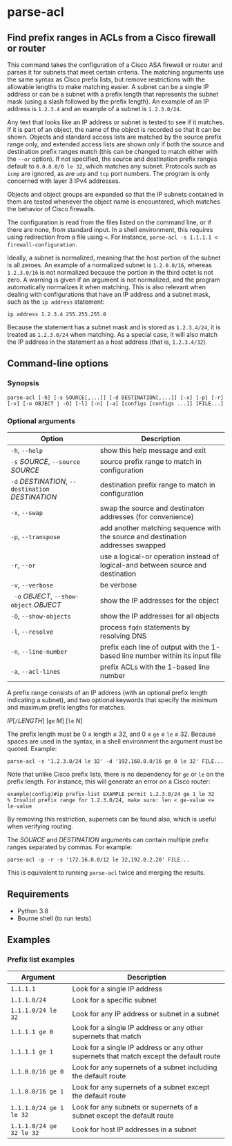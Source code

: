 # parse-acl
## Find prefix ranges in ACLs from a Cisco firewall or router

This command takes the configuration of a Cisco ASA firewall or router and parses it for subnets that meet certain criteria.
The matching arguments use the same syntax as Cisco prefix lists, but
remove restrictions with the allowable lengths to make matching easier.
A subnet can be a single IP address or can be a subnet with a prefix length that represents the
subnet mask (using a slash followed by the prefix length).
An example of an IP address is ```1.2.3.4``` and an example of a subnet is ```1.2.3.0/24```.

Any text that looks like an IP address or subnet is tested to see if it matches.
If it is part of an object, the name of the object is recorded so that it can be shown.  Objects
and standard access lists
are matched by the source prefix range only, and extended access lists are shown only
if both the source and destination prefix ranges match
(this can be changed to match either with the ```--or``` option).
If not specified, the source and destination prefix ranges default to ```0.0.0.0/0 le 32```,
which matches any subnet.  Protocols such as ```icmp``` are ignored, as are ```udp```
and ```tcp``` port numbers.  The program is only concerned with layer 3 IPv4 addresses.

Objects and object groups are expanded so that the IP subnets contained in them
are tested whenever the object name is encountered, which matches the behavior of
Cisco firewalls.

The configuration is read from the files listed on the command line, or if there are none, from
standard input.  In a shell environment, this requires using
redirection from a file using ```<```.  For instance, ```parse-acl -s 1.1.1.1 < firewall-configuration```.

Ideally, a subnet is normalized, meaning that the host portion of the subnet is all zeroes.
An example of a normalized subnet is ```1.2.0.0/16```, whereas ```1.2.3.0/16``` is not normalized because the
portion in the third octet is not zero.  A warning is given if an argument is not normalized, and the program
automatically normalizes it when matching.
This is also relevant when dealing with configurations that have an IP address and a subnet mask, such as the
```ip address``` statement:

    ip address 1.2.3.4 255.255.255.0

Because the statement has a subnet mask and is stored as ```1.2.3.4/24```,
it is treated as ```1.2.3.0/24``` when matching.  As a special case, it will also match the IP address
in the statement as a host address (that is, ```1.2.3.4/32```).

## Command-line options

### Synopsis

```parse-acl [-h] [-s SOURCE[,...]] [-d DESTINATION[,...]] [-x] [-p] [-r] [-v] [-o OBJECT | -O] [-l] [-n] [-a] [configs [configs ...]] [FILE...]```

### Optional arguments

| Option | Description |
| ------ | ----------- |
| ```-h```, ```--help``` |           show this help message and exit |
| ```-s``` *SOURCE*, ```--source``` *SOURCE* | source prefix range to match in configuration |
| ```-d``` *DESTINATION*, ```--destination``` *DESTINATION* |                        destination prefix range to match in configuration
|  ```-x```, ```--swap``` |        swap the source and destinaton addresses (for convenience) |
|  ```-p```, ```--transpose``` |      add another matching sequence with the source and destination addresses swapped |
|  ```-r```, ```--or``` |             use a logical-or operation instead of logical-and between source and destination |
| ```-v```, ```--verbose``` |        be verbose |
| ``` -o``` *OBJECT*, ```--show-object``` *OBJECT* |                        show the IP addresses for the object |
| ```-O```, ```--show-objects``` |    show the IP addresses for all objects |
|  ```-l```, ```--resolve```     |    process ```fqdn``` statements by resolving DNS |
|  ```-n```, ```--line-number``` |    prefix each line of output with the 1-based line number within its input file |
|  ```-a```, ```--acl-lines```   |    prefix ACLs with the 1-based line number |

A prefix range consists of an IP address (with an optional prefix
length indicating a subnet), and two optional keywords that specify
the minimum and maximum prefix lengths for matches.

*IP*[```/```*LENGTH*] [```ge``` *M*] [```le``` *N*]

The prefix length must be 0 ≤ length ≤ 32, and 0 ≤ ```ge``` ≤ ```le``` ≤ 32.
Because spaces are used in the syntax, in a shell environment the argument must
be quoted.  Example: 

    parse-acl -s '1.2.3.0/24 le 32' -d '192.168.0.0/16 ge 0 le 32' FILE...

Note that unlike Cisco prefix lists, there is no dependency for
```ge``` or ```le``` on the prefix length.  For instance, this will
generate an error on a Cisco router:

    example(config)#ip prefix-list EXAMPLE permit 1.2.3.0/24 ge 1 le 32
    % Invalid prefix range for 1.2.3.0/24, make sure: len < ge-value <= le-value

By removing this restriction, supernets can be found also, which is
useful when verifying routing.

The *SOURCE* and *DESTINATION* arguments can contain multiple prefix
ranges separated by commas.  For example:

    parse-acl -p -r -s '172.16.0.0/12 le 32,192.0.2.20' FILE...

This is equivalent to running ```parse-acl``` twice and merging the
results.

## Requirements

- Python 3.8
- Bourne shell (to run tests)

## Examples

### Prefix list examples

| Argument | Description |
| --- | --- |
| ```1.1.1.1```                 | Look for a single IP address |
| ```1.1.1.0/24```              | Look for a specific subnet |
| ```1.1.1.0/24 le 32```        | Look for any IP address or subnet in a subnet |
| ```1.1.1.1 ge 0```            | Look for a single IP address or any other supernets that match |
| ```1.1.1.1 ge 1```            | Look for a single IP address or any other supernets that match except the default route |
| ```1.1.0.0/16 ge 0```         | Look for any supernets of a subnet including the default route |
| ```1.1.0.0/16 ge 1```         | Look for any supernets of a subnet except the default route |
| ```1.1.1.0/24 ge 1 le 32```   | Look for any subnets or supernets of a subnet except the default route |
| ```1.1.1.0/24 ge 32 le 32```  | Look for host IP addresses in a subnet |
